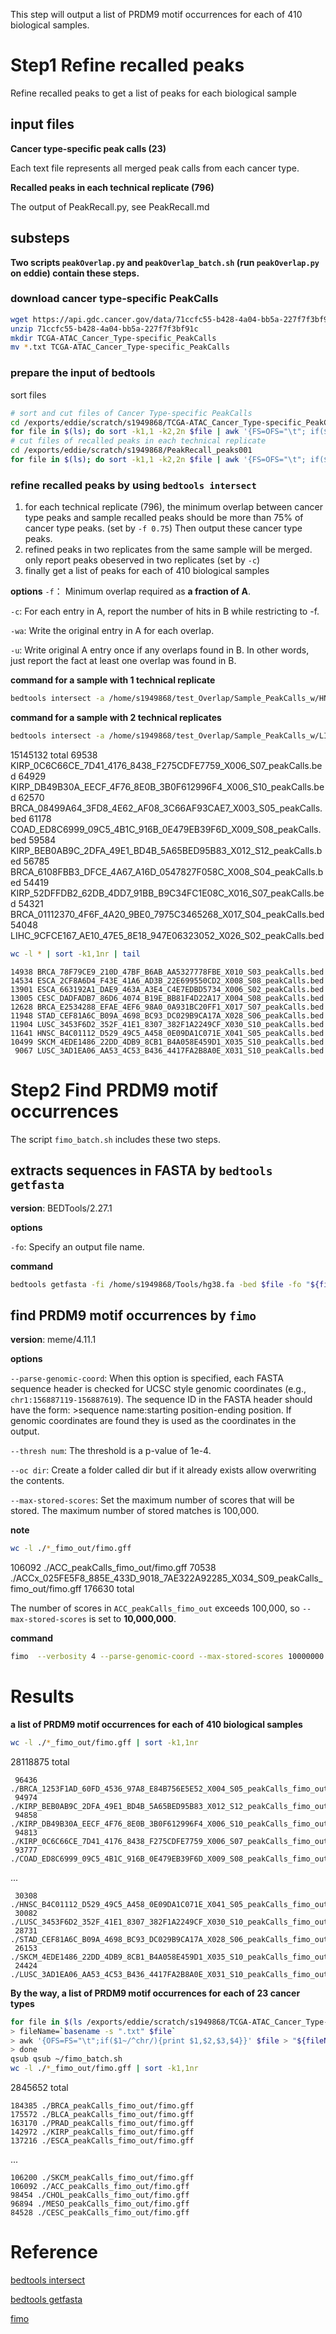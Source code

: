 
This step will output a list of PRDM9 motif occurrences for each of 410 biological samples.
# Step1 Refine recalled peaks 
Refine recalled peaks to get a list of peaks for each biological sample
## input files
**Cancer type-specific peak calls (23)**

Each text file represents all merged peak calls from each cancer type. 

**Recalled peaks in each technical replicate (796)**

The output of PeakRecall.py, see PeakRecall.md
## substeps
**Two scripts `peakOverlap.py` and `peakOverlap_batch.sh` (run `peakOverlap.py` on eddie) contain these steps.**
### download cancer type-specific PeakCalls
```bash
wget https://api.gdc.cancer.gov/data/71ccfc55-b428-4a04-bb5a-227f7f3bf91c
unzip 71ccfc55-b428-4a04-bb5a-227f7f3bf91c
mkdir TCGA-ATAC_Cancer_Type-specific_PeakCalls
mv *.txt TCGA-ATAC_Cancer_Type-specific_PeakCalls
```
### prepare the input of bedtools
sort files
```bash
# sort and cut files of Cancer Type-specific PeakCalls
cd /exports/eddie/scratch/s1949868/TCGA-ATAC_Cancer_Type-specific_PeakCalls
for file in $(ls); do sort -k1,1 -k2,2n $file | awk '{FS=OFS="\t"; if($1~/^chr/){print $1,$2,$3,$4;}}' > /exports/eddie/scratch/s1949868/Sample_PeakCalls/${file}.sorted; done
# cut files of recalled peaks in each technical replicate
cd /exports/eddie/scratch/s1949868/PeakRecall_peaks001
for file in $(ls); do sort -k1,1 -k2,2n $file | awk '{FS=OFS="\t"; if($1~/^chr/){print $1,$2,$3}}' > /exports/eddie/scratch/s1949868/Sample_PeakCalls/${file}.sorted; done
```
### refine recalled peaks by using `bedtools intersect`
1. for each technical replicate (796), the minimum overlap between cancer type peaks and sample recalled peaks should be more than 75% of cancer type peaks. (set by `-f 0.75`) Then output these cancer type peaks.
2. refined peaks in two replicates from the same sample will be merged. only report peaks obeserved in two replicates (set by `-c`)
3. finally get a list of peaks for each of 410 biological samples

**options**
`-f`： Minimum overlap required as **a fraction of A**. 

`-c`: For each entry in A, report the number of hits in B while restricting to -f.

`-wa`: Write the original entry in A for each overlap.

`-u`: Write original A entry once if any overlaps found in B. In other words, just report the fact at least one overlap was found in B. 

**command for a sample with 1 technical replicate**
```bash
bedtools intersect -a /home/s1949868/test_Overlap/Sample_PeakCalls_w/HNSC*txt.sorted -b /home/s1949868/test_Overlap/Sample_PeakCalls_w/HNSC_D6F95774_441D_47F6_93CE_999D7BE81E44_X040_S11*bed.sorted -f 1.0 -wa > /home/s1949868/test_Overlap/Sample_PeakCalls_w/HNSC_D6F95774_441D_47F6_93CE_999D7BE81E44_X040_S11_peakCalls.bed
```
**command for a sample with 2 technical replicates**
```bash
bedtools intersect -a /home/s1949868/test_Overlap/Sample_PeakCalls_w/LIHC*txt.sorted -b /home/s1949868/test_Overlap/Sample_PeakCalls_w/LIHC_31861258_F778_40B3_A2A4_E4E8F00794B2_X037_S08*bed.sorted -f 1.0 -c -wa | awk '{FS=OFS="\t";if($5>1){print $1,$2,$3,$4}}' > /home/s1949868/test_Overlap/Sample_PeakCalls_w/LIHC_31861258_F778_40B3_A2A4_E4E8F00794B2_X037_S08_peakCalls.bed
```
15145132 total
	69538 KIRP_0C6C66CE_7D41_4176_8438_F275CDFE7759_X006_S07_peakCalls.bed
	64929 KIRP_DB49B30A_EECF_4F76_8E0B_3B0F612996F4_X006_S10_peakCalls.bed
	62570 BRCA_08499A64_3FD8_4E62_AF08_3C66AF93CAE7_X003_S05_peakCalls.bed
	61178 COAD_ED8C6999_09C5_4B1C_916B_0E479EB39F6D_X009_S08_peakCalls.bed
	59584 KIRP_BEB0AB9C_2DFA_49E1_BD4B_5A65BED95B83_X012_S12_peakCalls.bed
	56785 BRCA_6108FBB3_DFCE_4A67_A16D_0547827F058C_X008_S04_peakCalls.bed
	54419 KIRP_52DFFDB2_62DB_4DD7_91BB_B9C34FC1E08C_X016_S07_peakCalls.bed
	54321 BRCA_01112370_4F6F_4A20_9BE0_7975C3465268_X017_S04_peakCalls.bed
	54048 LIHC_9CFCE167_AE10_47E5_8E18_947E06323052_X026_S02_peakCalls.bed
```bash
wc -l * | sort -k1,1nr | tail
```
    14938 BRCA_78F79CE9_210D_47BF_B6AB_AA5327778FBE_X010_S03_peakCalls.bed
    14534 ESCA_2CF8A6D4_F43E_41A6_AD3B_22E699550CD2_X008_S08_peakCalls.bed
    13901 ESCA_663192A1_DAE9_463A_A3E4_C4E7EDBD5734_X006_S02_peakCalls.bed
    13005 CESC_DADFADB7_86D6_4074_B19E_BB81F4D22A17_X004_S08_peakCalls.bed
    12628 BRCA_E2534288_EFAE_4EF6_98A0_0A931BC20FF1_X017_S07_peakCalls.bed
    11948 STAD_CEF81A6C_B09A_4698_BC93_DC029B9CA17A_X028_S06_peakCalls.bed
    11904 LUSC_3453F6D2_352F_41E1_8307_382F1A2249CF_X030_S10_peakCalls.bed
    11641 HNSC_B4C01112_D529_49C5_A458_0E09DA1C071E_X041_S05_peakCalls.bed
    10499 SKCM_4EDE1486_22DD_4DB9_8CB1_B4A058E459D1_X035_S10_peakCalls.bed
     9067 LUSC_3AD1EA06_AA53_4C53_B436_4417FA2B8A0E_X031_S10_peakCalls.bed

# Step2 Find PRDM9 motif occurrences
The script `fimo_batch.sh` includes these two steps.
## extracts sequences in FASTA by `bedtools  getfasta`
**version**: BEDTools/2.27.1

**options**

`-fo`: Specify an output file name.

**command**
```bash
bedtools getfasta -fi /home/s1949868/Tools/hg38.fa -bed $file -fo "${fileName}.fasta"
```
## find PRDM9 motif occurrences by `fimo`
**version**: meme/4.11.1

**options**

`--parse-genomic-coord`: When this option is specified, each FASTA sequence header is checked for UCSC style genomic coordinates (e.g., `chr1:156887119-156887619`). The sequence ID in the FASTA header should have the form: >sequence name:starting position-ending position. If genomic coordinates are found they is used as the coordinates in the output. 

`--thresh num`: The threshold is a p-value of 1e-4.

`--oc dir`: Create a folder called dir but if it already exists allow overwriting the contents.

`--max-stored-scores`: Set the maximum number of scores that will be stored. The maximum number of stored matches is 100,000.

**note**
```bash
wc -l ./*_fimo_out/fimo.gff
```
106092 ./ACC_peakCalls_fimo_out/fimo.gff 
70538 ./ACCx_025FE5F8_885E_433D_9018_7AE322A92285_X034_S09_peakCalls_fimo_out/fimo.gff
176630 total

The number of scores in `ACC_peakCalls_fimo_out` exceeds 100,000, so `--max-stored-scores` is set to **10,000,000**.

**command**
```bash
fimo  --verbosity 4 --parse-genomic-coord --max-stored-scores 10000000 --oc "${fileName}_fimo_out" /home/s1949868/PRDM9.pwm.meme "${fileName}.fasta"
```
# Results
**a list of PRDM9 motif occurrences for each of 410 biological samples**
```bash
wc -l ./*_fimo_out/fimo.gff | sort -k1,1nr
```
28118875 total

     96436 ./BRCA_1253F1AD_60FD_4536_97A8_E84B756E5E52_X004_S05_peakCalls_fimo_out/fimo.gff
     94974 ./KIRP_BEB0AB9C_2DFA_49E1_BD4B_5A65BED95B83_X012_S12_peakCalls_fimo_out/fimo.gff
     94858 ./KIRP_DB49B30A_EECF_4F76_8E0B_3B0F612996F4_X006_S10_peakCalls_fimo_out/fimo.gff
     94813 ./KIRP_0C6C66CE_7D41_4176_8438_F275CDFE7759_X006_S07_peakCalls_fimo_out/fimo.gff
     93777 ./COAD_ED8C6999_09C5_4B1C_916B_0E479EB39F6D_X009_S08_peakCalls_fimo_out/fimo.gff
     
...

	 30308 ./HNSC_B4C01112_D529_49C5_A458_0E09DA1C071E_X041_S05_peakCalls_fimo_out/fimo.gff
     30082 ./LUSC_3453F6D2_352F_41E1_8307_382F1A2249CF_X030_S10_peakCalls_fimo_out/fimo.gff
     28731 ./STAD_CEF81A6C_B09A_4698_BC93_DC029B9CA17A_X028_S06_peakCalls_fimo_out/fimo.gff
     26153 ./SKCM_4EDE1486_22DD_4DB9_8CB1_B4A058E459D1_X035_S10_peakCalls_fimo_out/fimo.gff
     24424 ./LUSC_3AD1EA06_AA53_4C53_B436_4417FA2B8A0E_X031_S10_peakCalls_fimo_out/fimo.gff

**By the way, a list of PRDM9 motif occurrences for each of 23 cancer types**
```bash
for file in $(ls /exports/eddie/scratch/s1949868/TCGA-ATAC_Cancer_Type-specific_PeakCalls/*_peakCalls.txt); do
> fileName=`basename -s ".txt" $file`
> awk '{OFS=FS="\t";if($1~/^chr/){print $1,$2,$3,$4}}' $file > "${fileName}.bed";
> done
qsub qsub ~/fimo_batch.sh
wc -l ./*_fimo_out/fimo.gff | sort -k1,1nr
```

  2845652 total
	
	184385 ./BRCA_peakCalls_fimo_out/fimo.gff
	175572 ./BLCA_peakCalls_fimo_out/fimo.gff
	163170 ./PRAD_peakCalls_fimo_out/fimo.gff
	142972 ./KIRP_peakCalls_fimo_out/fimo.gff
	137216 ./ESCA_peakCalls_fimo_out/fimo.gff

...

	106200 ./SKCM_peakCalls_fimo_out/fimo.gff
	106092 ./ACC_peakCalls_fimo_out/fimo.gff
	98454 ./CHOL_peakCalls_fimo_out/fimo.gff
	96894 ./MESO_peakCalls_fimo_out/fimo.gff
	84528 ./CESC_peakCalls_fimo_out/fimo.gff
# Reference
[bedtools intersect](https://bedtools.readthedocs.io/en/latest/content/tools/intersect.html)

[bedtools getfasta](https://bedtools.readthedocs.io/en/latest/content/tools/getfasta.html)

[fimo](http://meme-suite.org/doc/fimo.html)
<!--stackedit_data:
eyJoaXN0b3J5IjpbMTA5MzY5NjY3MSwyMDg0MjYxODQxLC00MD
E3NDQyMzMsMjAwODUwNDU0NywxMzU2MDYxODksMTc1MjYwNjgs
LTkxNjUwMzc2MSw0NTY3NjY5MTgsMTE1MjU0MDE5LC01MzY4Mj
QyMSwtMTA2ODA5MTY5OSwtMTYwNDIzNTkzLC0xMDYzOTAzNzEx
LC05MTA2MDM4NDksLTE0MTQyMTM3MTEsMTIwNjkyOTM5MywxMT
g4MTQ3NjIzLDExODg2MDk3MTksNjE4MDU5MzkwLC05MDk0MzEx
NF19
-->